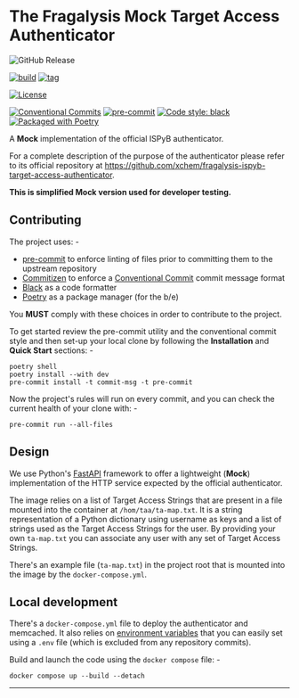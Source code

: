 # The Fragalysis Mock Target Access Authenticator

![GitHub Release](https://img.shields.io/github/v/release/xchem/fragalysis-mock-target-access-authenticator?include_prereleases)

[![build](https://github.com/xchem/fragalysis-mock-target-access-authenticator/actions/workflows/build.yaml/badge.svg)](https://github.com/xchem/fragalysis-mock-target-access-authenticator/actions/workflows/build.yaml)
[![tag](https://github.com/xchem/fragalysis-mock-target-access-authenticator/actions/workflows/tag.yaml/badge.svg)](https://github.com/xchem/fragalysis-mock-target-access-authenticator/actions/workflows/tag.yaml)

[![License](http://img.shields.io/badge/license-Apache%202.0-blue.svg?style=flat)](https://github.com/xchem/fragalysis-mock-target-access-authenticator/blob/master/LICENSE.txt)

[![Conventional Commits](https://img.shields.io/badge/Conventional%20Commits-1.0.0-yellow.svg)](https://conventionalcommits.org)
[![pre-commit](https://img.shields.io/badge/pre--commit-enabled-brightgreen?logo=pre-commit&logoColor=white)](https://github.com/pre-commit/pre-commit)
[![Code style: black](https://img.shields.io/badge/code%20style-black-000000.svg)](https://github.com/psf/black)
[![Packaged with Poetry](https://img.shields.io/badge/packaging-poetry-cyan.svg)](https://python-poetry.org/)

A **Mock** implementation of the official ISPyB authenticator.

For a complete description of the purpose of the authenticator please refer to its
official repository at https://github.com/xchem/fragalysis-ispyb-target-access-authenticator.

**This is simplified Mock version used for developer testing.**

## Contributing
The project uses: -

- [pre-commit] to enforce linting of files prior to committing them to the
  upstream repository
- [Commitizen] to enforce a [Conventional Commit] commit message format
- [Black] as a code formatter
- [Poetry] as a package manager (for the b/e)

You **MUST** comply with these choices in order to  contribute to the project.

To get started review the pre-commit utility and the conventional commit style
and then set-up your local clone by following the **Installation** and
**Quick Start** sections: -

    poetry shell
    poetry install --with dev
    pre-commit install -t commit-msg -t pre-commit

Now the project's rules will run on every commit, and you can check the
current health of your clone with: -

    pre-commit run --all-files

## Design
We use Python's [FastAPI] framework to offer a lightweight (**Mock**) implementation of
the HTTP service expected by the official authenticator.

The image relies on a list of Target Access Strings that are present in a file
mounted into the container at `/hom/taa/ta-map.txt`. It is a string representation
of a Python dictionary using username as keys and a list of strings used as the
Target Access Strings for the user. By providing your own `ta-map.txt` you can
associate any user with any set of Target Access Strings.

There's an example file (`ta-map.txt`) in the project root that is
mounted into the image by the `docker-compose.yml`.

## Local development
There's a `docker-compose.yml` file to deploy the authenticator and memcached.
It also relies on [environment variables] that you can easily set using a `.env` file
(which is excluded from any repository commits).

Build and launch the code using the `docker compose` file: -

    docker compose up --build --detach

---

[black]: https://black.readthedocs.io/en/stable
[commitizen]: https://commitizen-tools.github.io/commitizen/
[conventional commit]: https://www.conventionalcommits.org/en/v1.0.0/
[environment variables]: https://docs.docker.com/compose/how-tos/environment-variables/set-environment-variables/
[fastapi]: https://fastapi.tiangolo.com
[fragalysis-backend]: https://github.com/xchem/fragalysis-backend
[poetry]: https://python-poetry.org
[pre-commit]: https://pre-commit.com
